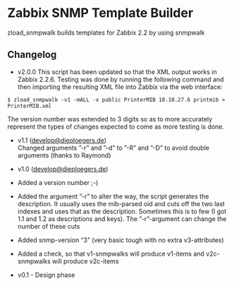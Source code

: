 # Zabbix SNMP Template Builder

zload_snmpwalk builds templates for Zabbix 2.2 by using snmpwalk

## Changelog

* v2.0.0 This script has been updated so that the XML output works in Zabbix 2.2.6.
 Testing was done by running the following command and then importing the resulting
 XML file into Zabbix via the web interface:

 `$ zload_snmpwalk -v1 -mALL -x public PrinterMIB 10.10.27.6 printmib > PrinterMIB.xml`

 The version number was extended to 3 digits so as to more accurately represent the
 types of changes expected to come as more testing is done.

* v1.1 (develop@dieploegers.de)  
 Changed arguments ”-r” and ”-d” to ”-R” and ”-D” to avoid double arguments 
 (thanks to Raymond)

* v1.0 (develop@dieploegers.de)  
 * Added a version number ;-)
 * Added the argument ”-r” to alter the way, the script generates the description. It
  usually uses the mib-parsed oid and cuts off the two last indexes and uses that as
  the description. Sometimes this is to few (I got 1.1 and 1.2 as descriptions and
  keys). The ”-r”-argument can change the number of these cuts
 * Added snmp-version “3” (very basic tough with no extra v3-attributes)
 * Added a check, so that v1-snmpwalks will produce v1-items and v2c-snmpwalks will
  produce v2c-items

* v0.1 - Design phase

